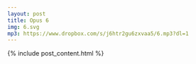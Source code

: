 ```yaml
---
layout: post
title: Opus 6
img: 6.svg
mp3: https://www.dropbox.com/s/j6htr2gu6zxvaa5/6.mp3?dl=1
---
```


{% include post_content.html %}